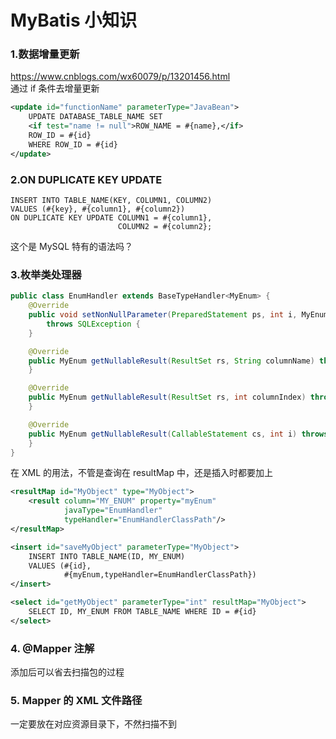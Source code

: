 # MyBatis 小知识

### 1.数据增量更新
https://www.cnblogs.com/wx60079/p/13201456.html  
通过 if 条件去增量更新  
```xml
<update id="functionName" parameterType="JavaBean">
    UPDATE DATABASE_TABLE_NAME SET
    <if test="name != null">ROW_NAME = #{name},</if>
    ROW_ID = #{id} 
    WHERE ROW_ID = #{id}
</update>
```

### 2.ON DUPLICATE KEY UPDATE
```mysql
INSERT INTO TABLE_NAME(KEY, COLUMN1, COLUMN2)
VALUES (#{key}, #{column1}, #{column2})
ON DUPLICATE KEY UPDATE COLUMN1 = #{column1},
                        COLUMN2 = #{column2};
```
这个是 MySQL 特有的语法吗？

### 3.枚举类处理器
```java
public class EnumHandler extends BaseTypeHandler<MyEnum> {
    @Override
    public void setNonNullParameter(PreparedStatement ps, int i, MyEnum myEnum, JdbcType jdbcType)
        throws SQLException {
    }

    @Override
    public MyEnum getNullableResult(ResultSet rs, String columnName) throws SQLException {
    }

    @Override
    public MyEnum getNullableResult(ResultSet rs, int columnIndex) throws SQLException {
    }

    @Override
    public MyEnum getNullableResult(CallableStatement cs, int i) throws SQLException {
    }
}
```
在 XML 的用法，不管是查询在 resultMap 中，还是插入时都要加上
```xml
<resultMap id="MyObject" type="MyObject">
    <result column="MY_ENUM" property="myEnum"
            javaType="EnumHandler"
            typeHandler="EnumHandlerClassPath"/>
</resultMap>

<insert id="saveMyObject" parameterType="MyObject">
    INSERT INTO TABLE_NAME(ID, MY_ENUM)
    VALUES (#{id},
            #{myEnum,typeHandler=EnumHandlerClassPath})
</insert>

<select id="getMyObject" parameterType="int" resultMap="MyObject">
    SELECT ID, MY_ENUM FROM TABLE_NAME WHERE ID = #{id}
</select>
```

### 4. @Mapper 注解
添加后可以省去扫描包的过程

### 5. Mapper 的 XML 文件路径
一定要放在对应资源目录下，不然扫描不到
